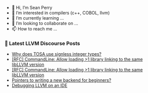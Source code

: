 - 👋 Hi, I’m Sean Perry
- 👀 I’m interested in compilers (c++, COBOL, llvm)
- 🌱 I’m currently learning ...
- 💞️ I’m looking to collaborate on ...
- 📫 How to reach me ...

<!---
s66perry/s66perry is a ✨ special ✨ repository because its `README.md` (this file) appears on your GitHub profile.
You can click the Preview link to take a look at your changes.
--->
### 📕 Latest LLVM Discourse Posts

<!-- DISCOURSE-LLVM:START -->
- [Why does TOSA use signless integer types?](https://discourse.llvm.org/t/why-does-tosa-use-signless-integer-types/67505#post_3)
- [[RFC] CommandLine: Allow loading &gt;1 library linking to the same libLLVM version](https://discourse.llvm.org/t/rfc-commandline-allow-loading-1-library-linking-to-the-same-libllvm-version/67542#post_3)
- [[RFC] CommandLine: Allow loading &gt;1 library linking to the same libLLVM version](https://discourse.llvm.org/t/rfc-commandline-allow-loading-1-library-linking-to-the-same-libllvm-version/67542#post_2)
- [Pointers to writing a new backend for beginners?](https://discourse.llvm.org/t/pointers-to-writing-a-new-backend-for-beginners/67409#post_4)
- [Debugging LLVM on an IDE](https://discourse.llvm.org/t/debugging-llvm-on-an-ide/67546#post_3)
<!-- DISCOURSE-LLVM:END -->
